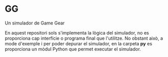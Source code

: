 # GG
Un simulador de Game Gear

En aquest repositori sols s'implementa la lògica del simulador, no es proporciona cap interfície o programa final que l'utilitze. No obstant això, a mode d'exemple i per poder depurar el simulador, en la carpeta **py** es proporciona un mòdul Python que permet executar el simulador.
